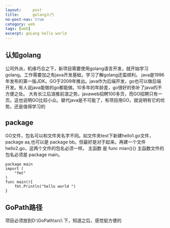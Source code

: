 ```yaml
---
layout:     post
title:      golang入门
no-post-nav: true
category: web
tags: [web]
excerpt: goLang hello world
---
```

## 认知golang
公司外派，机缘巧合之下，新项目需要使用golang语言开发，就开始学习golang。工作需要加之有java开发基础，学习了解golang还蛮顺利。
java是1996年发布的第一版JDK。GO于2009年推出。java作为后端开发，go也可以做后端开发。有人说java能做的go都能做。10多年的年龄差，go很好的弥补了java的不方便之处。
大有长江后浪推前浪之势。javaweb招聘100多页，而GO招聘只有一页。这也说明GO比较小众。替代java是不可能了，有项目用GO，就说明有它的优势。还是值得学习的


## package
GO文件，包名可以和文件夹名字不同。如文件夹test下新建hello1.go文件，package aa,也可以是 package bb。但最好是对于起来。再建一个文件hello2.go，这两个文件的包名必须一样。
主函数 是 func mian(){} 主函数文件的包名必须是 package main。
```goLang
package main
import (
	"fmt"
)
func main(){
	fmt.Println("hello world ")
}
```

## GoPath路径
项目必须放到D:\GoPath\src\ 下，知道之后，感觉挺方便的



